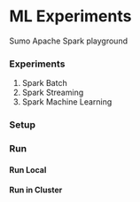 ML Experiments
==============
Sumo Apache Spark playground

###  Experiments
1. Spark Batch
2. Spark Streaming
3. Spark Machine Learning

###  Setup


### Run

#### Run Local

#### Run in Cluster
